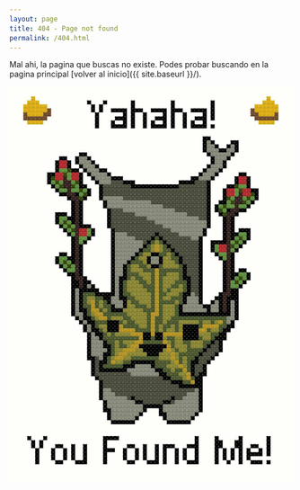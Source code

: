 ```yaml
---
layout: page
title: 404 - Page not found
permalink: /404.html
---
```


Mal ahi, la pagina que buscas no existe. Podes probar buscando en la pagina principal [volver al inicio]({{ site.baseurl }}/).

![Yahaha](/images/404-2.jpg)
